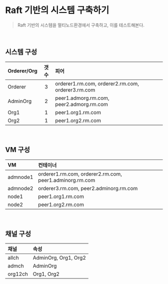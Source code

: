 # Raft 기반의 시스템 구축하기 

> Raft 기반의 시스템을 멀티노드환경에서 구축하고, 이를 테스트해본다.

<br>

## 시스템 구성
| Orderer/Org | 갯수 | 피어 | 
|:--- |:---: | :------ |
| Orderer | 3 | orderer1.rm.com, orderer2.rm.com, orderer3.rm.com |
| AdminOrg | 2 | peer1.admorg.rm.com, peer2.admorg.rm.com |
| Org1 | 1 | peer1.org1.rm.com |
| Org2 | 1 | peer1.org2.rm.com |

<br>

## VM 구성
| VM | 컨테이너 | 
|:--- |:--- | 
| admnode1  | orderer1.rm.com, orderer2.rm.com, peer1.adminorg.rm.com |
| admnode2 | orderer3.rm.com, peer2.adminorg.rm.com |
| node1 | peer1.org1.rm.com |
| node2 | peer1.org2.rm.com |

<br>

## 채널 구성

| 채널 | 속성 | 
|:--- |:--- | 
| allch  | AdminOrg, Org1, Org2 |
| admch | AdminOrg |
| org12ch | Org1, Org2 |

<br>

